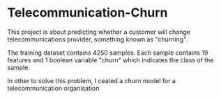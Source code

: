 # Telecommunication-Churn
This project is about predicting whether a customer will change telecommunications provider, something known as "churning".

The training dataset contains 4250 samples. Each sample contains 19 features and 1 boolean variable "churn" which indicates the class of the sample.

In other to solve this problem, I ceated a churn model for a telecommunication organisation
